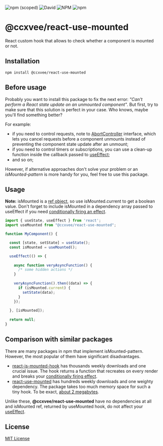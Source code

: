 ![npm (scoped)](https://img.shields.io/npm/v/@ccxvee/react-use-mounted) ![David](https://img.shields.io/david/ccxvee/react-use-mounted)  ![NPM](https://img.shields.io/npm/l/@ccxvee/react-use-mounted) ![npm](https://img.shields.io/npm/dt/@ccxvee/react-use-mounted)
# @ccxvee/react-use-mounted
React custom hook that allows to check whether a component is mounted or not.

## Installation
```
npm install @ccxvee/react-use-mounted
```

##  Before usage
Probably you want to install this package to fix the next error: *"Can't perform a React state update on an unmounted component"*. But first, try to make sure that this solution is perfect in your case. Who knows, maybe you'll find something better?

For example: 
* if you need to control requests, note to [AbortController](https://developer.mozilla.org/en-US/docs/Web/API/AbortController) interface, which lets you cancel requests before a component unmounts instead of preventing the component state update after an unmount;
* if you need to control timers or subscriptions, you can use a clean-up function inside the callback passed to [useEffect](https://reactjs.org/docs/hooks-reference.html#useeffect);
* and so on;

However, if alternative approaches don't solve your problem or an *isMounted-pattern* is more handy for you, feel free to use this package.

## Usage
**Note:** isMounted is a [ref object](https://reactjs.org/docs/hooks-reference.html#useref), so use isMounted.current to get a boolean value. Don't forget to include isMounted in a dependency array passed to useEffect if you need [conditionally firing an effect](https://reactjs.org/docs/hooks-reference.html#conditionally-firing-an-effect).
```javascript
import { useState, useEffect } from 'react';
import useMounted from "@ccxvee/react-use-mounted";

function MyComponent() {

  const [state, setState] = useState();
  const isMounted = useMounted();

  useEffect(() => {
  
    async function veryAsyncFunction() {
      /* some hidden actions */
    }
  
    veryAsyncFunction().then((data) => {
      if (isMounted.current) {
        setState(data);
      }
    });
    
  }, [isMounted]);
  
  return null;
}
```

## Comparison with similar packages
There are many packages in npm that implement isMounted-pattern. However, the most popular of them have significant disadvantages.
* [react-is-mounted-hook](https://www.npmjs.com/package/react-is-mounted-hook) has thousands weekly downloads and one crucial issue. The hook returns a function that recreates on every render and breaks your [conditionally firing effect](https://reactjs.org/docs/hooks-reference.html#conditionally-firing-an-effect).
* [react-use-mounted](https://www.npmjs.com/package/react-use-mounted) has hundreds weekly downloads and one weighty dependency. The package takes too much memory space for such a tiny hook. To be exact, [about 2 megabytes](https://packagephobia.com/result?p=react-use-mounted).

Unlike these, **@ccxvee/react-use-mounted** have no dependencies at all and isMounted ref, returned by useMounted hook, do not affect your [useEffect](https://reactjs.org/docs/hooks-reference.html#useeffect).

## License
[MIT License](https://github.com/ccxvee/react-use-mounted/blob/master/LICENSE)
